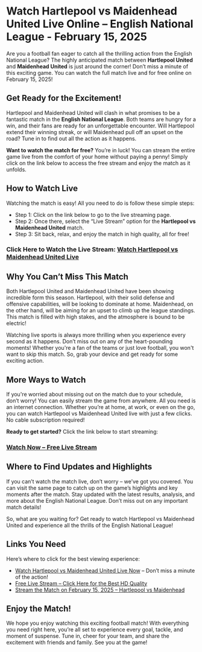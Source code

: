 # Watch Hartlepool vs Maidenhead United Live Online – English National League - February 15, 2025

Are you a football fan eager to catch all the thrilling action from the English National League? The highly anticipated match between **Hartlepool United** and **Maidenhead United** is just around the corner! Don’t miss a minute of this exciting game. You can watch the full match live and for free online on February 15, 2025!

## Get Ready for the Excitement!

Hartlepool and Maidenhead United will clash in what promises to be a fantastic match in the **English National League**. Both teams are hungry for a win, and their fans are ready for an unforgettable encounter. Will Hartlepool extend their winning streak, or will Maidenhead pull off an upset on the road? Tune in to find out all the action as it happens.

**Want to watch the match for free?** You’re in luck! You can stream the entire game live from the comfort of your home without paying a penny! Simply click on the link below to access the free stream and enjoy the match as it unfolds.

## How to Watch Live

Watching the match is easy! All you need to do is follow these simple steps:

- Step 1: Click on the link below to go to the live streaming page.
- Step 2: Once there, select the “Live Stream” option for the **Hartlepool vs Maidenhead United** match.
- Step 3: Sit back, relax, and enjoy the match in high quality, all for free!

### Click Here to Watch the Live Stream: [Watch Hartlepool vs Maidenhead United Live](https://tinyurl.com/livestreamfreeo?st=Hartlepool+vs+Maidenhead+United&si=ghc)

## Why You Can’t Miss This Match

Both Hartlepool United and Maidenhead United have been showing incredible form this season. Hartlepool, with their solid defense and offensive capabilities, will be looking to dominate at home. Maidenhead, on the other hand, will be aiming for an upset to climb up the league standings. This match is filled with high stakes, and the atmosphere is bound to be electric!

Watching live sports is always more thrilling when you experience every second as it happens. Don’t miss out on any of the heart-pounding moments! Whether you're a fan of the teams or just love football, you won't want to skip this match. So, grab your device and get ready for some exciting action.

## More Ways to Watch

If you're worried about missing out on the match due to your schedule, don’t worry! You can easily stream the game from anywhere. All you need is an internet connection. Whether you’re at home, at work, or even on the go, you can watch Hartlepool vs Maidenhead United live with just a few clicks. No cable subscription required!

**Ready to get started?** Click the link below to start streaming:

### [Watch Now – Free Live Stream](https://tinyurl.com/livestreamfreeo?st=Hartlepool+vs+Maidenhead+United&si=ghc)

## Where to Find Updates and Highlights

If you can’t watch the match live, don’t worry – we’ve got you covered. You can visit the same page to catch up on the game’s highlights and key moments after the match. Stay updated with the latest results, analysis, and more about the English National League. Don’t miss out on any important match details!

So, what are you waiting for? Get ready to watch Hartlepool vs Maidenhead United and experience all the thrills of the English National League!

## Links You Need

Here’s where to click for the best viewing experience:

- [Watch Hartlepool vs Maidenhead United Live Now](https://tinyurl.com/livestreamfreeo?st=Hartlepool+vs+Maidenhead+United&si=ghc) – Don’t miss a minute of the action!
- [Free Live Stream – Click Here for the Best HD Quality](https://tinyurl.com/livestreamfreeo?st=Hartlepool+vs+Maidenhead+United&si=ghc)
- [Stream the Match on February 15, 2025 – Hartlepool vs Maidenhead](https://tinyurl.com/livestreamfreeo?st=Hartlepool+vs+Maidenhead+United&si=ghc)

## Enjoy the Match!

We hope you enjoy watching this exciting football match! With everything you need right here, you’re all set to experience every goal, tackle, and moment of suspense. Tune in, cheer for your team, and share the excitement with friends and family. See you at the game!
